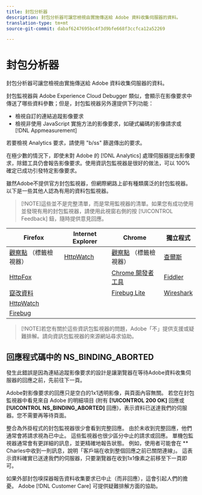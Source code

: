 ```yaml
---
title: 封包分析器
description: 封包分析器可讓您檢視由實施傳送給 Adobe 資料收集伺服器的資料。
translation-type: tm+mt
source-git-commit: dabaf6247695bc4f3d9bfe668f3ccfca12a52269

---
```



# 封包分析器

封包分析器可讓您檢視由實施傳送給 Adobe 資料收集伺服器的資料。

封包監視器與 Adobe Experience Cloud Debugger 類似，會顯示在影像要求中傳送了哪些資料參數；但是，封包監視器另外還提供下列功能：

* 檢視自訂的連結追蹤影像要求
* 檢視非使用 JavaScript 實施方法的影像要求，如硬式編碼的影像請求或 [!DNL Appmeasurement]

若要檢視 Analytics 要求，請使用 &quot;b/ss&quot; 篩選傳出的要求。

在極少數的情況下，即使未對 Adobe 的 [!DNL Analytics] 處理伺服器提出影像要求，除錯工具仍會報告影像要求。使用資訊包監視器是很好的做法，可以 100% 確定已成功引發特定影像要求。

雖然Adobe不提供官方封包監視器，但網際網路上卻有種類廣泛的封包監視器。 以下是一些其他人認為有用的資料包監視器。

>[!NOTE]這些並不是完整清單，而是常用監視器的清單。如果您有成功使用並發現有用的封包監視器，請使用此視窗右側的按 [!UICONTROL Feedback] 鈕，隨時提供意見回應。

| Firefox | Internet Explorer | Chrome | 獨立程式 |
|---|---|---|---|
| [觀察點](https://www.observepoint.com/product#plugin) （標籤檢視器） | [HttpWatch](https://www.httpwatch.com/) | [觀察點](https://www.observepoint.com/product#plugin) （標籤檢視器） | [查爾斯](https://www.charlesproxy.com/) |
| [HttpFox](https://addons.mozilla.org/en-US/firefox/addon/httpfox/) |  | [Chrome 開發者工具](https://code.google.com/chrome/devtools/docs/overview.html) | [Fiddler](https://www.fiddler2.com/fiddler2/) |
| [竄改資料](https://addons.mozilla.org/en-us/firefox/addon/tamper-data/) |  | [Firebug Lite](https://chrome.google.com/webstore/detail/bmagokdooijbeehmkpknfglimnifench) | [Wireshark](https://www.wireshark.org/) |
| [HttpWatch](https://www.httpwatch.com/) |  |  |  |
| [Firebug](https://getfirebug.com/) |  |  |  |

>[!NOTE]若您有關於這些資訊包監視器的問題，Adobe「不」提供支援或疑難排解。請向資訊包監視器的來源網站尋求協助。

## 回應程式碼中的 NS_BINDING_ABORTED

發生此錯誤是因為連結追蹤影像要求的設計是讓瀏覽器在等待Adobe資料收集伺服器的回應之前，先前往下一頁。

Adobe對影像要求的回應只是空白的1x1透明影像，與頁面內容無關。 若您在封包監視器中看見來自 Adobe 的明細項目 (附有 **[!UICONTROL 200 OK]** 回應或 **[!UICONTROL NS_BINDING_ABORTED]** 回應)，表示資料已送達我們的伺服器。您不需要再等待頁面。

整合為外掛程式的封包監視器很少會看到完整回應。 由於未收到完整回應，他們通常會將請求視為已中止。 這些監視器也很少區分中止的請求或回應。 單機包監視器通常會有更詳細的訊息，並更精確地報告狀態。 例如，使用者可能會在 ** Charles中收到一則訊息，說明「客戶端在收到整個回應之前已關閉連線」。 這表示資料確實已送達我們的伺服器，只要瀏覽器在收到1x1像素之前移至下一頁即可。

如果外部封包嗅探器報告資料收集要求已中止（而非回應），這會引起人們的擔憂。 Adobe [!DNL Customer Care] 可提供疑難排解方面的協助。
